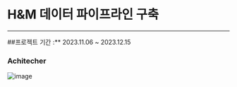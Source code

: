 # H&M 데이터 파이프라인 구축
---

##프로젝트 기간 :** 2023.11.06 ~ 2023.12.15




### Achitecher
![image](https://github.com/yeardream-de-project-team11/project-team11/assets/104144701/599d8a4a-4499-4121-a609-efc6966a3728)
